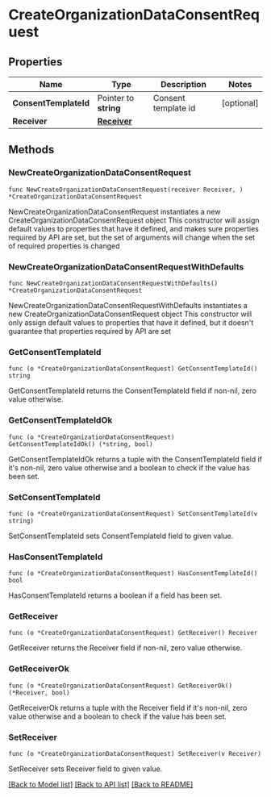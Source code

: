# CreateOrganizationDataConsentRequest

## Properties

Name | Type | Description | Notes
------------ | ------------- | ------------- | -------------
**ConsentTemplateId** | Pointer to **string** | Consent template id | [optional] 
**Receiver** | [**Receiver**](Receiver.md) |  | 

## Methods

### NewCreateOrganizationDataConsentRequest

`func NewCreateOrganizationDataConsentRequest(receiver Receiver, ) *CreateOrganizationDataConsentRequest`

NewCreateOrganizationDataConsentRequest instantiates a new CreateOrganizationDataConsentRequest object
This constructor will assign default values to properties that have it defined,
and makes sure properties required by API are set, but the set of arguments
will change when the set of required properties is changed

### NewCreateOrganizationDataConsentRequestWithDefaults

`func NewCreateOrganizationDataConsentRequestWithDefaults() *CreateOrganizationDataConsentRequest`

NewCreateOrganizationDataConsentRequestWithDefaults instantiates a new CreateOrganizationDataConsentRequest object
This constructor will only assign default values to properties that have it defined,
but it doesn't guarantee that properties required by API are set

### GetConsentTemplateId

`func (o *CreateOrganizationDataConsentRequest) GetConsentTemplateId() string`

GetConsentTemplateId returns the ConsentTemplateId field if non-nil, zero value otherwise.

### GetConsentTemplateIdOk

`func (o *CreateOrganizationDataConsentRequest) GetConsentTemplateIdOk() (*string, bool)`

GetConsentTemplateIdOk returns a tuple with the ConsentTemplateId field if it's non-nil, zero value otherwise
and a boolean to check if the value has been set.

### SetConsentTemplateId

`func (o *CreateOrganizationDataConsentRequest) SetConsentTemplateId(v string)`

SetConsentTemplateId sets ConsentTemplateId field to given value.

### HasConsentTemplateId

`func (o *CreateOrganizationDataConsentRequest) HasConsentTemplateId() bool`

HasConsentTemplateId returns a boolean if a field has been set.

### GetReceiver

`func (o *CreateOrganizationDataConsentRequest) GetReceiver() Receiver`

GetReceiver returns the Receiver field if non-nil, zero value otherwise.

### GetReceiverOk

`func (o *CreateOrganizationDataConsentRequest) GetReceiverOk() (*Receiver, bool)`

GetReceiverOk returns a tuple with the Receiver field if it's non-nil, zero value otherwise
and a boolean to check if the value has been set.

### SetReceiver

`func (o *CreateOrganizationDataConsentRequest) SetReceiver(v Receiver)`

SetReceiver sets Receiver field to given value.



[[Back to Model list]](../README.md#documentation-for-models) [[Back to API list]](../README.md#documentation-for-api-endpoints) [[Back to README]](../README.md)


